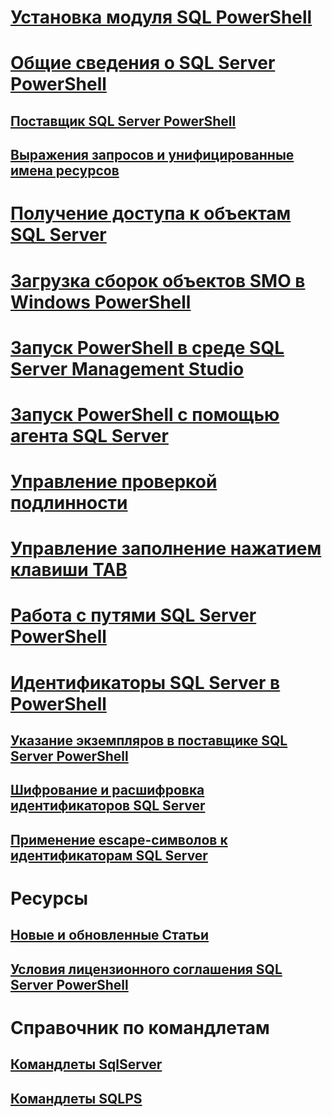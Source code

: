 # [Установка модуля SQL PowerShell](download-sql-server-ps-module.md)
# [Общие сведения о SQL Server PowerShell](sql-server-powershell.md) 
## [Поставщик SQL Server PowerShell](sql-server-powershell-provider.md)  
## [Выражения запросов и унифицированные имена ресурсов](query-expressions-and-uniform-resource-names.md)  
# [Получение доступа к объектам SQL Server](navigate-sql-server-powershell-paths.md)  
# [Загрузка сборок объектов SMO в Windows PowerShell](load-the-smo-assemblies-in-windows-powershell.md)  
# [Запуск PowerShell в среде SQL Server Management Studio](run-windows-powershell-from-sql-server-management-studio.md)  
# [Запуск PowerShell с помощью агента SQL Server](run-windows-powershell-steps-in-sql-server-agent.md)  
# [Управление проверкой подлинности](manage-authentication-in-database-engine-powershell.md)  
# [Управление заполнение нажатием клавиши TAB](manage-tab-completion-sql-server-powershell.md)  
# [Работа с путями SQL Server PowerShell](work-with-sql-server-powershell-paths.md)  
# [Идентификаторы SQL Server в PowerShell](sql-server-identifiers-in-powershell.md)  
## [Указание экземпляров в поставщике SQL Server PowerShell](specify-instances-in-the-sql-server-powershell-provider.md)  
## [Шифрование и расшифровка идентификаторов SQL Server](encode-and-decode-sql-server-identifiers.md)  
## [Применение escape-символов к идентификаторам SQL Server](escape-sql-server-identifiers.md) 
# Ресурсы
## [Новые и обновленные Статьи](new-updated-powershell.md)
## [Условия лицензионного соглашения SQL Server PowerShell](sql-server-powershell-license-terms.md)  
# Справочник по командлетам
## [Командлеты SqlServer](https://docs.microsoft.com/powershell/module/sqlserver/?toc=/sql/powershell/toc.json)
## [Командлеты SQLPS](https://docs.microsoft.com/powershell/module/sqlps/?toc=/sql/powershell/toc.json)
